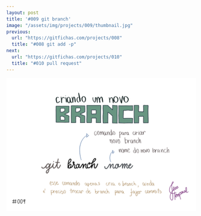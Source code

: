 ```yaml
---
layout: post
title: '#009 git branch'
image: "/assets/img/projects/009/thumbnail.jpg"
previous:
  url: "https://gitfichas.com/projects/008"
  title: "#008 git add -p"
next:
  url: "https://gitfichas.com/projects/010"
  title: "#010 pull request"
---
```


<img alt="Para criar um novo branch use o comando git branch seguido pelo nome do novo branch que você quer criar" src="/assets/img/projects/009/full.jpg">